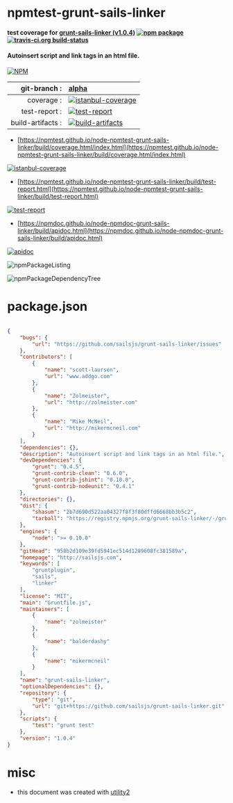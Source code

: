 # npmtest-grunt-sails-linker

#### test coverage for  [grunt-sails-linker (v1.0.4)](http://sailsjs.com)  [![npm package](https://img.shields.io/npm/v/npmtest-grunt-sails-linker.svg?style=flat-square)](https://www.npmjs.org/package/npmtest-grunt-sails-linker) [![travis-ci.org build-status](https://api.travis-ci.org/npmtest/node-npmtest-grunt-sails-linker.svg)](https://travis-ci.org/npmtest/node-npmtest-grunt-sails-linker)

#### Autoinsert script and link tags in an html file.

[![NPM](https://nodei.co/npm/grunt-sails-linker.png?downloads=true&downloadRank=true&stars=true)](https://www.npmjs.com/package/grunt-sails-linker)

| git-branch : | [alpha](https://github.com/npmtest/node-npmtest-grunt-sails-linker/tree/alpha)|
|--:|:--|
| coverage : | [![istanbul-coverage](https://npmtest.github.io/node-npmtest-grunt-sails-linker/build/coverage.badge.svg)](https://npmtest.github.io/node-npmtest-grunt-sails-linker/build/coverage.html/index.html)|
| test-report : | [![test-report](https://npmtest.github.io/node-npmtest-grunt-sails-linker/build/test-report.badge.svg)](https://npmtest.github.io/node-npmtest-grunt-sails-linker/build/test-report.html)|
| build-artifacts : | [![build-artifacts](https://npmtest.github.io/node-npmtest-grunt-sails-linker/glyphicons_144_folder_open.png)](https://github.com/npmtest/node-npmtest-grunt-sails-linker/tree/gh-pages/build)|

- [https://npmtest.github.io/node-npmtest-grunt-sails-linker/build/coverage.html/index.html](https://npmtest.github.io/node-npmtest-grunt-sails-linker/build/coverage.html/index.html)

[![istanbul-coverage](https://npmtest.github.io/node-npmtest-grunt-sails-linker/build/screenCapture.buildCi.browser.%252Ftmp%252Fbuild%252Fcoverage.lib.html.png)](https://npmtest.github.io/node-npmtest-grunt-sails-linker/build/coverage.html/index.html)

- [https://npmtest.github.io/node-npmtest-grunt-sails-linker/build/test-report.html](https://npmtest.github.io/node-npmtest-grunt-sails-linker/build/test-report.html)

[![test-report](https://npmtest.github.io/node-npmtest-grunt-sails-linker/build/screenCapture.buildCi.browser.%252Ftmp%252Fbuild%252Ftest-report.html.png)](https://npmtest.github.io/node-npmtest-grunt-sails-linker/build/test-report.html)

- [https://npmdoc.github.io/node-npmdoc-grunt-sails-linker/build/apidoc.html](https://npmdoc.github.io/node-npmdoc-grunt-sails-linker/build/apidoc.html)

[![apidoc](https://npmdoc.github.io/node-npmdoc-grunt-sails-linker/build/screenCapture.buildCi.browser.%252Ftmp%252Fbuild%252Fapidoc.html.png)](https://npmdoc.github.io/node-npmdoc-grunt-sails-linker/build/apidoc.html)

![npmPackageListing](https://npmtest.github.io/node-npmtest-grunt-sails-linker/build/screenCapture.npmPackageListing.svg)

![npmPackageDependencyTree](https://npmtest.github.io/node-npmtest-grunt-sails-linker/build/screenCapture.npmPackageDependencyTree.svg)



# package.json

```json

{
    "bugs": {
        "url": "https://github.com/sailsjs/grunt-sails-linker/issues"
    },
    "contributors": [
        {
            "name": "scott-laursen",
            "url": "www.addgo.com"
        },
        {
            "name": "Zolmeister",
            "url": "http://zolmeister.com"
        },
        {
            "name": "Mike McNeil",
            "url": "http://mikermcneil.com"
        }
    ],
    "dependencies": {},
    "description": "Autoinsert script and link tags in an html file.",
    "devDependencies": {
        "grunt": "0.4.5",
        "grunt-contrib-clean": "0.6.0",
        "grunt-contrib-jshint": "0.10.0",
        "grunt-contrib-nodeunit": "0.4.1"
    },
    "directories": {},
    "dist": {
        "shasum": "2b7d690d522aa04327f8f3f80dffd6668bb3b5c2",
        "tarball": "https://registry.npmjs.org/grunt-sails-linker/-/grunt-sails-linker-1.0.4.tgz"
    },
    "engines": {
        "node": ">= 0.10.0"
    },
    "gitHead": "958b2d109e39fd5941ec514d1289608fc381589a",
    "homepage": "http://sailsjs.com",
    "keywords": [
        "gruntplugin",
        "sails",
        "linker"
    ],
    "license": "MIT",
    "main": "Gruntfile.js",
    "maintainers": [
        {
            "name": "zolmeister"
        },
        {
            "name": "balderdashy"
        },
        {
            "name": "mikermcneil"
        }
    ],
    "name": "grunt-sails-linker",
    "optionalDependencies": {},
    "repository": {
        "type": "git",
        "url": "git+https://github.com/sailsjs/grunt-sails-linker.git"
    },
    "scripts": {
        "test": "grunt test"
    },
    "version": "1.0.4"
}
```



# misc
- this document was created with [utility2](https://github.com/kaizhu256/node-utility2)
